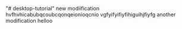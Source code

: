 "# desktop-tutorial" 
new modiification hvfhvhicabubqcoubcqonqeionioqcnio vgfyifyifiyfihiguihjfiyfg
another modification helloo